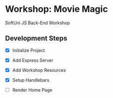 # Workshop: Movie Magic
SoftUni JS Back-End Workshop

## Development Steps
- [x] Initialize Project
- [x] Add Express Server
- [x] Add Workshop Resources
- [x] Setup Handlebars
- [ ] Render Home Page


